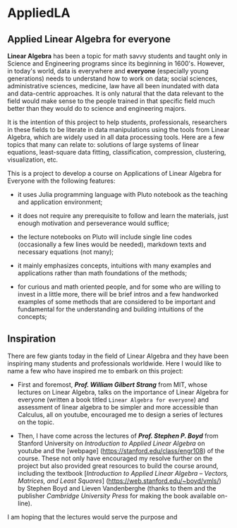 # AppliedLA
 
 ## Applied Linear Algebra for everyone

**Linear Algebra** has been a topic for math savvy students and taught only in Science and Engineering programs since its beginning in 1600's. However, in today's world, data is everywhere and **everyone** (especially young generations) needs to understand how to work on data; social sciences, administrative sciences, medicine, law have all been inundated with data and data-centric approaches. It is only natural that the data relevant to the field would make sense to the people trained in that specific field much better than they would do to science and engineering majors.

It is the intention of this project to help students, professionals, researchers in these fields to be literate in data manipulations using the tools from Linear Algebra, which are widely used in all data processing tools. Here are a few topics that many can relate to: solutions of large systems of linear equations, least-square data fitting, classification, compression, clustering, visualization, etc. 

This is a project to develop a course on Applications of Linear Algebra for Everyone with the following features:

* it uses Julia programming language with Pluto notebook as the teaching and application environment; 

* it does not require any prerequisite to follow and learn the materials, just enough motivation and perseverance would suffice; 

* the lecture notebooks on Pluto will include single line codes (occasionally a few lines would be needed), markdown texts and necessary equations (not many); 

* it mainly emphasizes concepts, intuitions with many examples and applications rather than math foundations of the methods;

* for curious and math oriented people, and for some who are willing to invest in a little more, there will be brief intros and a few handworked examples of some methods that are considered to be important and fundamental for the understanding and building intuitions of the concepts;

## Inspiration

There are few giants today in the field of Linear Algebra and they have been inspiring many students and professionals worldwide. Here I would like to name a few who have inspired me to embark on this project:

* First and foremost, **_Prof. William Gilbert Strang_** from MIT, whose lectures on Linear Algebra, talks on the importance of Linear Algebra for everyone (written a book titled ``Linear Algebra for everyone``) and assessment of linear algebra to be simpler and more accessible than Calculus, all on youtube, encouraged me to design a series of lectures on the topic. 

* Then, I have come across the lectures of **_Prof. Stephen P. Boyd_** from Stanford University on _Introduction to Applied Linear Algebra_ on youtube and the [webpage] (https://stanford.edu/class/engr108) of the course. These not only have encouraged my resolve further on the project but also provided great resources to build the course around, including the textbook [_Introduction to Applied Linear Algebra – Vectors, Matrices, and Least Squares_] (https://web.stanford.edu/~boyd/vmls/) by Stephen Boyd and Lieven Vandenberghe (thanks to them and the publisher _Cambridge University Press_ for making the book available on-line). 

I am hoping that the lectures would serve the purpose and 